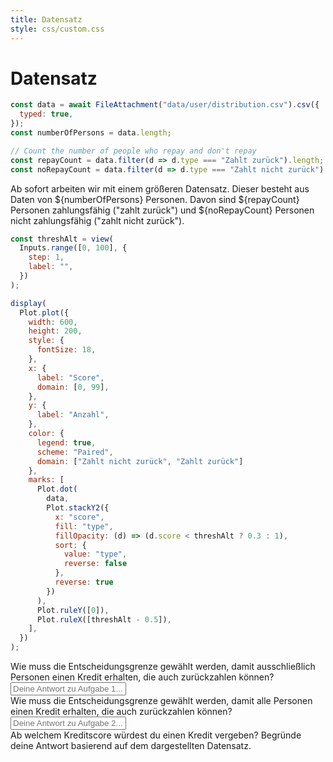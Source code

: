 ```yaml
---
title: Datensatz
style: css/custom.css
---
```


# Datensatz

```js
const data = await FileAttachment("data/user/distribution.csv").csv({
  typed: true,
});
const numberOfPersons = data.length;

// Count the number of people who repay and don't repay
const repayCount = data.filter(d => d.type === "Zahlt zurück").length;
const noRepayCount = data.filter(d => d.type === "Zahlt nicht zurück").length;
```

Ab sofort arbeiten wir mit einem größeren Datensatz. Dieser besteht aus Daten von ${numberOfPersons} Personen. Davon sind ${repayCount} Personen zahlungsfähig ("zahlt zurück") und ${noRepayCount} Personen nicht zahlungsfähig ("zahlt nicht zurück").

```js
const threshAlt = view(
  Inputs.range([0, 100], {
    step: 1,
    label: "",
  })
);
```

```js
display(
  Plot.plot({
    width: 600,
    height: 200,
    style: {
      fontSize: 18,
    },
    x: {
      label: "Score",
      domain: [0, 99],
    },
    y: {
      label: "Anzahl",
    },
    color: {
      legend: true,
      scheme: "Paired",
      domain: ["Zahlt nicht zurück", "Zahlt zurück"]
    },
    marks: [
      Plot.dot(
        data,
        Plot.stackY2({
          x: "score",
          fill: "type",
          fillOpacity: (d) => (d.score < threshAlt ? 0.3 : 1),
          sort: {
            value: "type", 
            reverse: false 
          },
          reverse: true
        })
      ),
      Plot.ruleY([0]),
      Plot.ruleX([threshAlt - 0.5]),
    ],
  })
);
```

<div class="tip" label="Aufgabe 1">
Wie muss die Entscheidungsgrenze gewählt werden, damit ausschließlich Personen einen Kredit erhalten, die auch zurückzahlen können?
</div>

<div class="answer-container">
  <input class="answer-field" rows="3" placeholder="Deine Antwort zu Aufgabe 1..."></textarea>
</div>

<div class="tip" label="Aufgabe 2">
Wie muss die Entscheidungsgrenze gewählt werden, damit alle Personen einen Kredit erhalten, die auch zurückzahlen können?
</div>

<div class="answer-container">
  <input class="answer-field" rows="3" placeholder="Deine Antwort zu Aufgabe 2..."></textarea>
</div>

<div class="tip" label="Aufgabe 3">
Ab welchem Kreditscore würdest du einen Kredit vergeben? Begründe deine Antwort basierend auf dem dargestellten Datensatz. 
</div>
 




